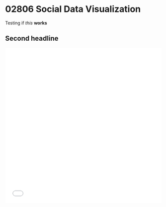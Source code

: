 # 02806 Social Data Visualization
Testing  if *this* **works**
## Second headline
<iframe src="final project/flowers.html"
    sandbox="allow-same-origin allow-scripts"
    width="100%"
    height="500"
    scrolling="no"
    seamless="seamless"
    frameborder="0">
</iframe>
